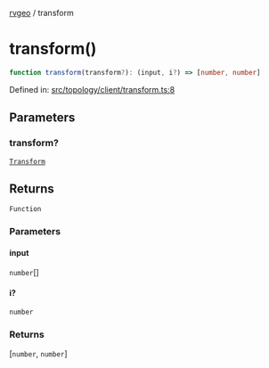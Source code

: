 [rvgeo](../index.md) / transform

# transform()

```ts
function transform(transform?): (input, i?) => [number, number]
```

Defined in: [src/topology/client/transform.ts:8](https://github.com/pzq123456/RVGeo/blob/e727f6f6e310621d656b74948bed9956ff45a613/src/topology/client/transform.ts#L8)

## Parameters

### transform?

[`Transform`](../interfaces/Transform.md)

## Returns

`Function`

### Parameters

#### input

`number`[]

#### i?

`number`

### Returns

\[`number`, `number`\]
